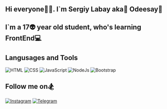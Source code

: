 ## Hi everyone👋💜. I`m Sergiy Labay aka🐙 Odeesay🔱

## I`m a 17👽 year old student, who's learning FrontEnd💻

## Langusages and Tools
![HTML](https://img.shields.io/badge/-HTML-4f4d46?style=for-the-badge&logo=HTML5&logoColor=e39e27)
![CSS](https://img.shields.io/badge/-CSS-4f4d46?style=for-the-badge&logo=CSS3&logoColor=2759cf)
![JavaScript](https://img.shields.io/badge/-JavaScript-4f4d46?style=for-the-badge&logo=JavaScript)
![NodeJs](https://img.shields.io/badge/-NodeJs-4f4d46?style=for-the-badge&logo=Node.js&logoColor=0f9641)
![Bootstrap](https://img.shields.io/badge/-Bootstrap-4f4d46?style=for-the-badge&logo=Bootstrap&logoColor=7952B3)

## Follow me on🏂

[![Instagram](https://img.shields.io/badge/-Instagram-9dc9ae?style=for-the-badge&logo=Instagram&logoColor=E4405F)](https://www.instagram.com/odeesay/)
[![Telegram](https://img.shields.io/badge/-Telegram-9dc9ae?style=for-the-badge&logo=Telegram&logoColor=26A5E4)](https://t.me/odeesay)

